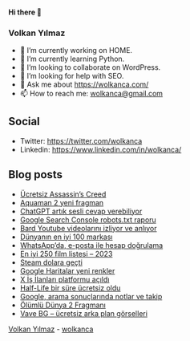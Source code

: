 #### Hi there 👋

### Volkan Yılmaz

- 🔭 I’m currently working on HOME.
- 🌱 I’m currently learning Python.
- 👯 I’m looking to collaborate on WordPress.
- 🤔 I’m looking for help with SEO.
- 💬 Ask me about https://wolkanca.com/
- 📫 How to reach me: wolkanca@gmail.com

## Social
- Twitter: https://twitter.com/wolkanca
- Linkedin: https://www.linkedin.com/in/wolkanca/



## Blog posts
<!-- BLOG-POST-LIST:START -->
- [Ücretsiz Assassin’s Creed](https://wolkanca.com/ucretsiz-assassins-creed/)
- [Aquaman 2 yeni fragman](https://wolkanca.com/aquaman-2-yeni-fragman/)
- [ChatGPT artık sesli cevap verebiliyor](https://wolkanca.com/chatgpt-artik-sesli-cevap-verebiliyor/)
- [Google Search Console robots.txt raporu](https://wolkanca.com/google-search-console-robots-txt-raporu/)
- [Bard Youtube videolarını izliyor ve anlıyor](https://wolkanca.com/bard-youtube-videolarini-izliyor-ve-anliyor/)
- [Dünyanın en iyi 100 markası](https://wolkanca.com/dunyanin-en-iyi-100-markasi/)
- [WhatsApp’da, e-posta ile hesap doğrulama](https://wolkanca.com/whatsappda-e-posta-ile-hesap-dogrulama/)
- [En iyi 250 film listesi – 2023](https://wolkanca.com/en-iyi-250-film-listesi-2023/)
- [Steam dolara geçti](https://wolkanca.com/steam-dolara-gecti/)
- [Google Haritalar yeni renkler](https://wolkanca.com/google-haritalar-yeni-renkler/)
- [X İş İlanları platformu açıldı](https://wolkanca.com/x-is-ilanlari-platformu-acildi/)
- [Half-Life bir süre ücretsiz oldu](https://wolkanca.com/half-life-bir-sure-ucretsiz-oldu/)
- [Google, arama sonuçlarında notlar ve takip](https://wolkanca.com/google-arama-sonuclarinda-notlar-ve-takip/)
- [Ölümlü Dünya 2 Fragmanı](https://wolkanca.com/olumlu-dunya-2-fragmani/)
- [Vave BG – ücretsiz arka plan görselleri](https://wolkanca.com/vave-bg-ucretsiz-arka-plan-gorselleri/)
<!-- BLOG-POST-LIST:END -->


[Volkan Yılmaz](https://volkanyilmaz.com.tr/) - [wolkanca](https://wolkanca.com/)
